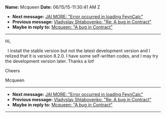 **Name:** Mcqueen
**Date:** 06/15/15-11:30:41 AM Z

  - **Next message:** [JAI MORE: "Error occurred in loading
    FeynCalc"](0919.html)
  - **Previous message:** [Vladyslav Shtabovenko: "Re: A bug in
    Contract"](0917.html)
  - **Maybe in reply to:** [Mcqueen: "A bug in Contract"](0914.html)

-----

Hi,  

  I install the stable version but not the latest development version
and I relized that it is version 8.2.0. I have some self-written codes,
and I may try the development version later. Thanks a lot\!  

Cheers  

Mcqueen  

-----

  - **Next message:** [JAI MORE: "Error occurred in loading
    FeynCalc"](0919.html)
  - **Previous message:** [Vladyslav Shtabovenko: "Re: A bug in
    Contract"](0917.html)
  - **Maybe in reply to:** [Mcqueen: "A bug in Contract"](0914.html)

-----

